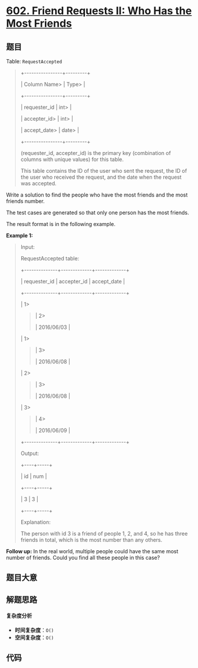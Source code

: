 # [602. Friend Requests II: Who Has the Most Friends](https://leetcode.com/problems/friend-requests-ii-who-has-the-most-friends/)

## 题目

Table: `RequestAccepted`

> +----------------+---------+
>
> | Column Name>
> | Type>
> |
>
> +----------------+---------+
>
> | requester_id | int>
> |
>
> | accepter_id>
> | int>
> |
>
> | accept_date>
> | date>
> |
>
> +----------------+---------+
>
> (requester_id, accepter_id) is the primary key (combination of columns with unique values) for this table.
>
> This table contains the ID of the user who sent the request, the ID of the user who received the request, and the date when the request was accepted.

Write a solution to find the people who have the most friends and the most
friends number.

The test cases are generated so that only one person has the most friends.

The result format is in the following example.

**Example 1:**

> Input:
>
> RequestAccepted table:
>
> +--------------+-------------+-------------+
>
> | requester_id | accepter_id | accept_date |
>
> +--------------+-------------+-------------+
>
> | 1>
>
> > | 2>
> >
> > | 2016/06/03 |
>
> | 1>
>
> > | 3>
> >
> > | 2016/06/08 |
>
> | 2>
>
> > | 3>
> >
> > | 2016/06/08 |
>
> | 3>
>
> > | 4>
> >
> > | 2016/06/09 |
>
> +--------------+-------------+-------------+
>
> Output:
>
> +----+-----+
>
> | id | num |
>
> +----+-----+
>
> | 3 | 3 |
>
> +----+-----+
>
> Explanation:
>
> The person with id 3 is a friend of people 1, 2, and 4, so he has three friends in total, which is the most number than any others.

**Follow up:** In the real world, multiple people could have the same most
number of friends. Could you find all these people in this case?

## 题目大意

## 解题思路

#### 复杂度分析

- **时间复杂度**：`O()`
- **空间复杂度**：`O()`

## 代码

```javascript

```
